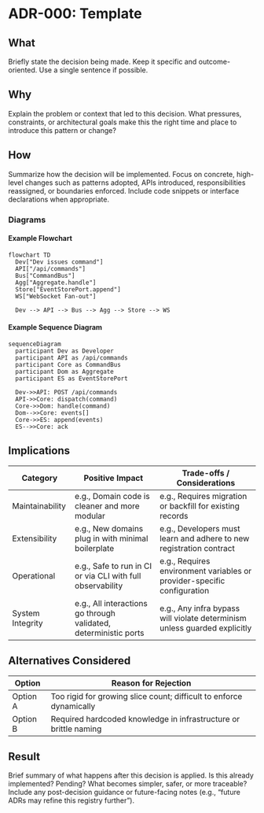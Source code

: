# ADR-000: Template

## What

Briefly state the decision being made. Keep it specific and outcome-oriented. Use a single sentence if possible.

## Why

Explain the problem or context that led to this decision. What pressures, constraints, or architectural goals make this the right time and place to introduce this pattern or change?

## How

Summarize how the decision will be implemented. Focus on concrete, high-level changes such as patterns adopted, APIs introduced, responsibilities reassigned, or boundaries enforced. Include code snippets or interface declarations when appropriate.

### Diagrams

#### Example Flowchart

```mermaid
flowchart TD
  Dev["Dev issues command"]
  API["/api/commands"]
  Bus["CommandBus"]
  Agg["Aggregate.handle"]
  Store["EventStorePort.append"]
  WS["WebSocket Fan-out"]

  Dev --> API --> Bus --> Agg --> Store --> WS
```

#### Example Sequence Diagram

```mermaid
sequenceDiagram
  participant Dev as Developer
  participant API as /api/commands
  participant Core as CommandBus
  participant Dom as Aggregate
  participant ES as EventStorePort

  Dev->>API: POST /api/commands
  API->>Core: dispatch(command)
  Core->>Dom: handle(command)
  Dom-->>Core: events[]
  Core->>ES: append(events)
  ES-->>Core: ack
```

## Implications

| Category         | Positive Impact                                                  | Trade-offs / Considerations                                               |
| ---------------- | ---------------------------------------------------------------- | ------------------------------------------------------------------------- |
| Maintainability  | e.g., Domain code is cleaner and more modular                    | e.g., Requires migration or backfill for existing records                 |
| Extensibility    | e.g., New domains plug in with minimal boilerplate               | e.g., Developers must learn and adhere to new registration contract       |
| Operational      | e.g., Safe to run in CI or via CLI with full observability       | e.g., Requires environment variables or provider-specific configuration   |
| System Integrity | e.g., All interactions go through validated, deterministic ports | e.g., Any infra bypass will violate determinism unless guarded explicitly |

## Alternatives Considered

| Option   | Reason for Rejection                                                |
| -------- | ------------------------------------------------------------------- |
| Option A | Too rigid for growing slice count; difficult to enforce dynamically |
| Option B | Required hardcoded knowledge in infrastructure or brittle naming    |

## Result

Brief summary of what happens after this decision is applied. Is this already implemented? Pending? What becomes simpler, safer, or more traceable? Include any post-decision guidance or future-facing notes (e.g., “future ADRs may refine this registry further”).

